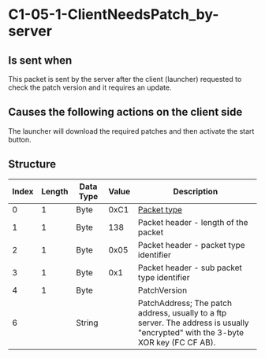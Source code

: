 # C1-05-1-ClientNeedsPatch_by-server

## Is sent when

This packet is sent by the server after the client (launcher) requested to check the patch version and it requires an update.

## Causes the following actions on the client side

The launcher will download the required patches and then activate the start button.

## Structure

| Index | Length | Data Type | Value | Description |
|-------|--------|-----------|-------|-------------|
| 0 | 1 |   Byte   | 0xC1  | [Packet type](PacketTypes.md) |
| 1 | 1 |    Byte   |   138   | Packet header - length of the packet |
| 2 | 1 |    Byte   | 0x05  | Packet header - packet type identifier |
| 3 | 1 |    Byte   | 0x1  | Packet header - sub packet type identifier |
| 4 | 1 | Byte |  | PatchVersion |
| 6 |  | String |  | PatchAddress; The patch address, usually to a ftp server. The address is usually "encrypted" with the 3-byte XOR key (FC CF AB). |